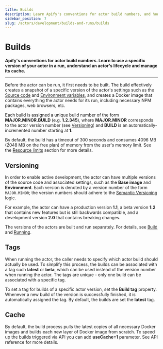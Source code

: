 ```yaml
---
title: Builds
description: Learn Apify's conventions for actor build numbers, and how to use a specific version of your actor in a run.
sidebar_position: 7
slug: /actors/development/builds-and-runs/builds
---
```


# [](#builds)Builds

**Apify's conventions for actor build numbers. Learn to use a specific version of your actor in a run, understand an actor's lifecycle and manage its cache.**

---

Before the actor can be run, it first needs to be built. The build effectively creates a snapshot of a specific version of the actor's settings such as the [Source code](../actor_definition/source_code/index.md) and [Environment variables](../actor_definition/environment_variables.md), and creates a Docker image that contains everything the actor needs for its run, including necessary NPM packages, web browsers, etc.

Each build is assigned a unique build number of the form **MAJOR\.MINOR\.BUILD** (e.g. **1\.2\.345**), where **MAJOR\.MINOR** corresponds to the actor version number (see [Versioning](#versioning)) and **BUILD** is an automatically-incremented number starting at **1**.

By default, the build has a timeout of 300 seconds and consumes 4096 MB (2048 MB on the free plan) of memory from the user's memory limit. See the [Resource limits](../../running/index.md) section for more details.

## [](#versioning)Versioning

In order to enable active development, the actor can have multiple versions of the source code and associated settings, such as the **Base image** and **Environment**. Each version is denoted by a version number of the form `MAJOR.MINOR`; the version numbers should adhere to the [Semantic Versioning](http://semver.org/) logic.

For example, the actor can have a production version **1.1**, a beta version **1.2** that contains new features but is still backwards compatible, and a development version **2.0** that contains breaking changes.

The versions of the actors are built and run separately. For details, see [Build](../builds_and_runs/builds.md) and [Running](../../running/index.md).

## [](#tags)Tags

When running the actor, the caller needs to specify which actor build should actually be used. To simplify this process, the builds can be associated with a tag such **latest** or **beta**, which can be used instead of the version number when running the actor. The tags are unique - only one build can be associated with a specific tag.

To set a tag for builds of a specific actor version, set the **Build tag** property. Whenever a new build of the version is successfully finished, it is automatically assigned the tag. By default, the builds are set the **latest** tag.

## [](#cache)Cache

By default, the build process pulls the latest copies of all necessary Docker images and builds each new layer of Docker image from scratch. To speed up the builds triggered via API you can add **useCache=1** parameter. See API reference for more details.

